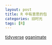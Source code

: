 ```yaml
---
layout: post
title: R 中有意思的包
categories: 旧时光
tags: [R]
---
```


[tidyverse](http://www.tidyverse.org/)
[gganimate](https://github.com/dgrtwo/gganimate)